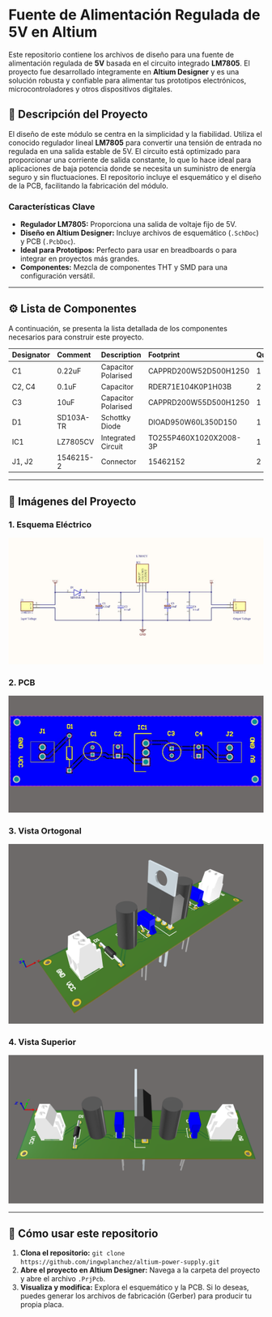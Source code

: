 # Fuente de Alimentación Regulada de 5V en Altium

Este repositorio contiene los archivos de diseño para una fuente de alimentación regulada de **5V** basada en el circuito integrado **LM7805**. El proyecto fue desarrollado íntegramente en **Altium Designer** y es una solución robusta y confiable para alimentar tus prototipos electrónicos, microcontroladores y otros dispositivos digitales.

## 📝 Descripción del Proyecto

El diseño de este módulo se centra en la simplicidad y la fiabilidad. Utiliza el conocido regulador lineal **LM7805** para convertir una tensión de entrada no regulada en una salida estable de 5V. El circuito está optimizado para proporcionar una corriente de salida constante, lo que lo hace ideal para aplicaciones de baja potencia donde se necesita un suministro de energía seguro y sin fluctuaciones. El repositorio incluye el esquemático y el diseño de la PCB, facilitando la fabricación del módulo.

### Características Clave

* **Regulador LM7805:** Proporciona una salida de voltaje fijo de 5V.
* **Diseño en Altium Designer:** Incluye archivos de esquemático (`.SchDoc`) y PCB (`.PcbDoc`).
* **Ideal para Prototipos:** Perfecto para usar en breadboards o para integrar en proyectos más grandes.
* **Componentes:** Mezcla de componentes THT y SMD para una configuración versátil.

---

## ⚙️ Lista de Componentes

A continuación, se presenta la lista detallada de los componentes necesarios para construir este proyecto.

| Designator | Comment | Description | Footprint | Quantity |
| :--- | :--- | :--- | :--- | :--- |
| C1 | 0.22uF | Capacitor Polarised | CAPPRD200W52D500H1250 | 1 |
| C2, C4 | 0.1uF | Capacitor | RDER71E104K0P1H03B | 2 |
| C3 | 10uF | Capacitor Polarised | CAPPRD200W55D500H1250 | 1 |
| D1 | SD103A-TR | Schottky Diode | DIOAD950W60L350D150 | 1 |
| IC1 | LZ7805CV | Integrated Circuit | TO255P460X1020X2008-3P | 1 |
| J1, J2 | 1546215-2 | Connector | 15462152 | 2 |

---

## 📸 Imágenes del Proyecto

### 1. Esquema Eléctrico

![alt text](screenshots/esquematico.jpg)

### 2. PCB
![alt text](screenshots/pcb.jpg)

### 3. Vista Ortogonal

![alt text](screenshots/ortogonal.png)
### 4. Vista Superior

![alt text](screenshots/superior.png)

---

## 🚀 Cómo usar este repositorio

1.  **Clona el repositorio:** `git clone https://github.com/ingwplanchez/altium-power-supply.git`
2.  **Abre el proyecto en Altium Designer:** Navega a la carpeta del proyecto y abre el archivo `.PrjPcb`.
3.  **Visualiza y modifica:** Explora el esquemático y la PCB. Si lo deseas, puedes generar los archivos de fabricación (Gerber) para producir tu propia placa.